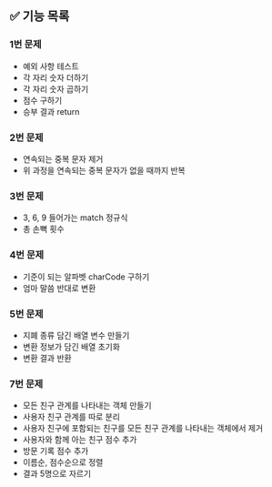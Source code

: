 ## ✅ 기능 목록

### 1번 문제

- 예외 사항 테스트
- 각 자리 숫자 더하기
- 각 자리 숫자 곱하기
- 점수 구하기
- 승부 결과 return

### 2번 문제

- 연속되는 중복 문자 제거
- 위 과정을 연속되는 중복 문자가 없을 때까지 반복

### 3번 문제

- 3, 6, 9 들어가는 match 정규식
- 총 손뼉 횟수

### 4번 문제

- 기준이 되는 알파벳 charCode 구하기
- 엄마 말씀 반대로 변환

### 5번 문제

- 지폐 종류 담긴 배열 변수 만들기
- 변환 정보가 담긴 배열 초기화
- 변환 결과 반환

### 7번 문제

- 모든 친구 관계를 나타내는 객체 만들기
- 사용자 친구 관계를 따로 분리
- 사용자 친구에 포함되는 친구를 모든 친구 관계를 나타내는 객체에서 제거
- 사용자와 함께 아는 친구 점수 추가
- 방문 기록 점수 추가
- 이름순, 점수순으로 정렬
- 결과 5명으로 자르기
